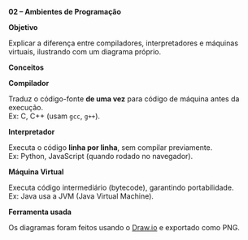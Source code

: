 **02 – Ambientes de Programação**

**Objetivo**

Explicar a diferença entre compiladores, interpretadores e máquinas virtuais, ilustrando com um diagrama próprio.


**Conceitos**

**Compilador**

Traduz o código-fonte **de uma vez** para código de máquina antes da execução.  
Ex: C, C++ (usam `gcc`, `g++`).

**Interpretador**

Executa o código **linha por linha**, sem compilar previamente.  
Ex: Python, JavaScript (quando rodado no navegador).

**Máquina Virtual**

Executa código intermediário (bytecode), garantindo portabilidade.  
Ex: Java usa a JVM (Java Virtual Machine).


**Ferramenta usada**

Os diagramas foram feitos usando o [Draw.io](https://draw.io) e exportado como PNG.


